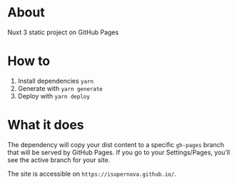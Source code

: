 # About
Nuxt 3 static project on GitHub Pages

# How to

1. Install dependencies `yarn`
4. Generate with `yarn generate`
5. Deploy with `yarn deploy`

# What it does

The dependency will copy your dist content to a specific `gh-pages` branch that will be served by GitHub Pages. If you go to your Settings/Pages, you’ll see the active branch for your site.

The site is accessible on `https://isupernova.github.io/`.

